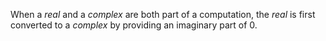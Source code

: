  

When a *real* and a *complex* are both part of a computation, the *real* is first converted to a *complex* by providing an imaginary part of 0. 

